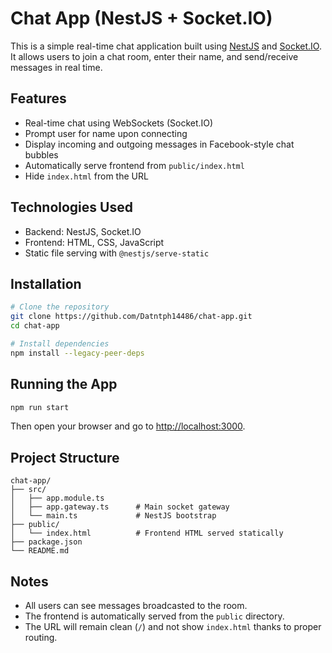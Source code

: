 # Chat App (NestJS + Socket.IO)

This is a simple real-time chat application built using [NestJS](https://nestjs.com/) and [Socket.IO](https://socket.io/). It allows users to join a chat room, enter their name, and send/receive messages in real time.

## Features

- Real-time chat using WebSockets (Socket.IO)
- Prompt user for name upon connecting
- Display incoming and outgoing messages in Facebook-style chat bubbles
- Automatically serve frontend from `public/index.html`
- Hide `index.html` from the URL

## Technologies Used

- Backend: NestJS, Socket.IO
- Frontend: HTML, CSS, JavaScript
- Static file serving with `@nestjs/serve-static`

## Installation

```bash
# Clone the repository
git clone https://github.com/Datntph14486/chat-app.git
cd chat-app

# Install dependencies
npm install --legacy-peer-deps
```

## Running the App

```bash
npm run start
```

Then open your browser and go to [http://localhost:3000](http://localhost:3000).

## Project Structure

```
chat-app/
├── src/
│   ├── app.module.ts
│   ├── app.gateway.ts      # Main socket gateway
│   └── main.ts             # NestJS bootstrap
├── public/
│   └── index.html          # Frontend HTML served statically
├── package.json
└── README.md
```

## Notes

- All users can see messages broadcasted to the room.
- The frontend is automatically served from the `public` directory.
- The URL will remain clean (`/`) and not show `index.html` thanks to proper routing.
